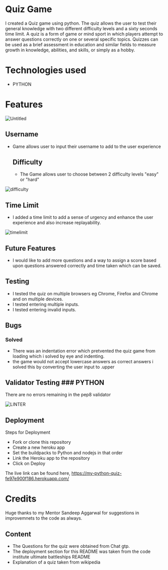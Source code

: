 # Quiz Game

I created a Quiz game using python. The quiz allows the user to test their general knowledge with two different difficulty levels and a sixty seconds time limit.
A quiz is a form of game or mind sport in which players attempt to answer questions correctly on one or several specific topics. Quizzes can be used as a brief assessment in education and similar fields to measure growth in knowledge, abilities, and skills, or simply as a hobby.

# Technologies used
* PYTHON

# Features 

![Untitled](https://github.com/AndrewNeo82/python-essentials-project/assets/90483176/0befae79-4069-449f-896c-545763322c74)

## Username

* Game allows user to input their username to add to the user experience

  ## Difficulty

  * The Game allows user to choose between 2 difficulty levels "easy" or "hard"
  
![difficulty](https://github.com/AndrewNeo82/python-essentials-project/assets/90483176/5dc2a444-21db-4264-a4a8-20d3c017a745)

    
## Time Limit

* I added a time limit to add a sense of urgency and enhance the user experience and also increase replayability.

 ![timelimit](https://github.com/AndrewNeo82/python-essentials-project/assets/90483176/9734969f-a71c-486d-802a-ed09315d5617)



 ## Future Features 

 * I would like to add more questions and a way to assign a score based upon questions answered correctly and time taken which can be saved.

## Testing

* I tested the quiz on multiple browsers eg Chrome, Firefox and Chrome and on multiple devices.
* I tested entering multiple inputs.
* I tested entering invalid inputs.


## Bugs

### Solved

* There was an indentation error which pretvented the quiz game from loading which i solved by eye and indenting.
* the game would not accept lowercase answers as correct answers i solved this by converting the user input to .upper


## Validator Testing ### PYTHON


There are no errors remaining in the pep8 validator 

![LINTER](https://github.com/AndrewNeo82/python-essentials-project/assets/90483176/50dcb6dc-2385-47ad-a823-a1b47103a129)


## Deployment

Steps for Deployment
* Fork or clone this repository
* Create a new heroku app
* Set the buildpacks to Python and nodejs in that order
* Link the Heroku app to the repository
* Click on Deploy


The live link can be found here, https://my-python-quiz-fe97e900f186.herokuapp.com/

# Credits   

Huge thanks to my Mentor Sandeep Aggarwal for suggestions in improvemnets to the code as always.

## Content
* The Questions for the quiz were obtained from Chat gtp.
* The deployment section for this README was taken from the code institute ultimate battleships README
* Explanation of a quiz taken from wikipedia


